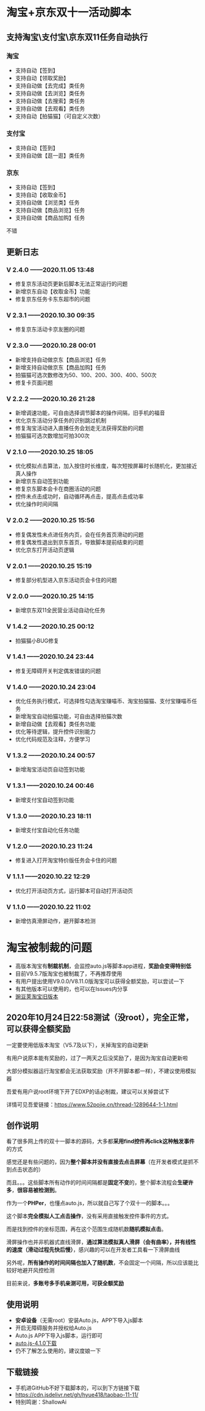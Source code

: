 # 淘宝+京东双十一活动脚本
## 支持淘宝\支付宝\京东双11任务自动执行
### 淘宝
* 支持自动【签到】
* 支持自动【领取奖励】
* 支持自动做【去完成】类任务
* 支持自动做【去浏览】类任务
* 支持自动做【去搜索】类任务
* 支持自动做【去观看】类任务
* 支持自动【拍猫猫】（可自定义次数）

### 支付宝
* 支持自动【签到】
* 支持自动做【逛一逛】类任务

### 京东
* 支持自动【签到】
* 支持自动【收取金币】
* 支持自动做【浏览类】任务
* 支持自动做【商品浏览】任务
* 支持自动做【商品加购】任务

不错
## 更新日志
### V 2.4.0   ——2020.11.05 13:48
* 修复京东活动页更新后脚本无法正常运行的问题
* 新增京东自动【收取金币】功能
* 修复京东任务卡东东超市的问题

### V 2.3.1   ——2020.10.30 09:35
* 修复京东活动卡京友圈的问题

### V 2.3.0   ——2020.10.28 00:01
* 新增支持自动做京东【商品浏览】任务
* 新增支持自动做京东【商品加购】任务
* 拍猫猫可选次数修改为50、100、200、300、400、500次
* 修复卡页面问题

### V 2.2.2   ——2020.10.26 21:28
* 新增调速功能，可自由选择调节脚本的操作间隔，旧手机的福音
* 优化京东活动分享任务的识别跳过机制
* 修复淘宝活动进入直播任务会划走无法获得奖励的问题
* 拍猫猫可选次数增加可拍300次

### V 2.1.0   ——2020.10.25 18:05
* 优化模拟点击算法，加入按住时长维度，每次短按屏幕时长随机化，更加接近真人操作
* 新增京东自动签到功能
* 修复京东脚本会卡在商圈活动的问题
* 控件未点击成功时，自动循环再点击，提高点击成功率
* 优化操作时间间隔

### V 2.0.2   ——2020.10.25 15:56
* 修复偶发性未点进任务内页，会在任务首页滑动的问题
* 修复偶发性退出到京东首页，导致脚本提前结束的问题
* 优化京东打开活动页逻辑

### V 2.0.1   ——2020.10.25 15:19
* 修复部分机型进入京东活动页会卡住的问题

### V 2.0.0   ——2020.10.25 14:15
* 新增京东双11全民营业活动自动化任务

### V 1.4.2   ——2020.10.25 00:12
* 拍猫猫小BUG修复

### V 1.4.1   ——2020.10.24 23:44
* 修复无障碍开关判定偶发错误的问题

### V 1.4.0   ——2020.10.24 23:04
* 优化任务执行模式，可选择性勾选淘宝赚喵币、淘宝拍猫猫、支付宝赚喵币任务
* 新增淘宝自动拍猫功能，可自由选择拍猫次数
* 新增自动做【去观看】类任务功能
* 优化等待逻辑，提升控件识别能力
* 优化代码规范及注释，方便学习

### V 1.3.2   ——2020.10.24 00:57
* 新增淘宝活动页自动签到功能

### V 1.3.1   ——2020.10.24 00:46
* 新增支付宝自动签到功能

### V 1.3.0   ——2020.10.23 18:11
* 新增支付宝自动化任务功能

### V 1.2.0   ——2020.10.23 11:24
* 修复进入打开淘宝特价版任务会卡住的问题

### V 1.1.1   ——2020.10.22 12:29
* 优化打开活动页方式，运行脚本可自动打开活动页

### V 1.1.0   ——2020.10.22 11:02
* 新增仿真滑屏动作，避开脚本检测

# 淘宝被制裁的问题
* 高版本淘宝有**制裁机制**，会监控auto.js等脚本app进程，**奖励会变得特别低**
* 目前V9.5.7版淘宝也被制裁了，不再推荐使用
* 有用户提出使用V9.0.0/V8.11.0版淘宝可以获得全额奖励，可以尝试一下
* 有其他版本可以使用的，也可以在Issues内分享
* [豌豆荚淘宝旧版本](https://www.wandoujia.com/apps/32267/history)

## 2020年10月24日22:58测试（没root），完全正常，可以获得全额奖励
一定要使用低版本淘宝（V5.7及以下），关掉淘宝的自动更新

有用户说原本能有奖励的，过了一两天之后没奖励了，是因为淘宝自动更新啦

大部分模拟器运行淘宝都会无法获取奖励（开不开脚本都一样），不建议使用模拟器

吾爱有用户说root环境下开了EDXP的话必制裁，建议可以关掉尝试下

详情可见吾爱链接：https://www.52pojie.cn/thread-1289644-1-1.html

## 创作说明
看了很多网上传的双十一脚本的源码，大多都**采用find控件再click这种触发事件**的方式

感觉还是有些问题的，因为**整个脚本并没有直接去点击屏幕**（在开发者模式是抓不到点击状态的）

而且。。。这些脚本所有动作的时间间隔都是**固定不变**的，整个脚本流程会**生硬许多**，**很容易被检测到**。

作为一个**PHPer**，也懂点auto.js，所以就自己写了个双十一的脚本。。。

这个脚本**完全模拟人工点击操作**，没有采用直接触发控件事件的方式。

而是找到控件的坐标范围，再在这个范围生成随机数**随机模拟点击**。

滑屏操作也并非机器式直线滑屏，**通过算法模拟真人滑屏（会有曲率），并有线性的速度（滑动过程先快后慢）**，感兴趣的可以在开发者工具看一下滑屏曲线

另外呢，**所有操作的时间间隔也加入了随机数**，不会固定一个间隔，所以应该能比较好地避开风控检测

目前来说，**多账号多手机亲测可用，可获全额奖励**

## 使用说明
* **安卓设备**（无需root）安装Auto.js，APP下导入js脚本
* 开启无障碍服务并授权给Auto.js
* Auto.js APP下导入js脚本，运行即可
* [auto.js-4.1.0下载](https://share.weiyun.com/5a9g8ys)
* 仍不了解怎么使用的，建议度娘一下

## 下载链接
* 手机进GitHub不好下载脚本的，可以到下方链接下载
* https://cdn.jsdelivr.net/gh/hyue418/taobao-11-11/
* 特别鸣谢：ShallowAi
